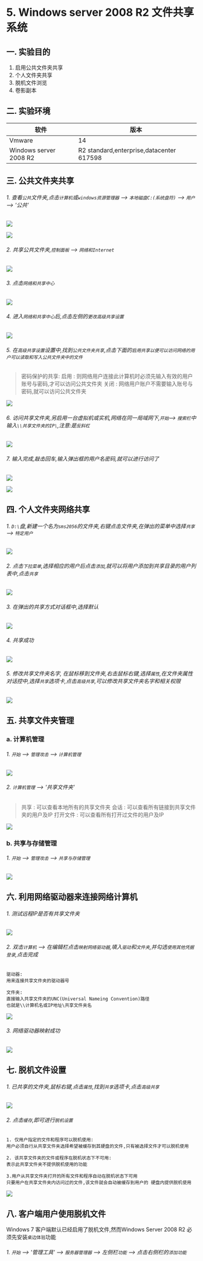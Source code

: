 # 5. Windows server 2008 R2 文件共享系统

## 一. 实验目的
1. 启用公共文件夹共享
2. 个人文件夹共享
3. 脱机文件浏览
4. 卷影副本

## 二. 实验环境

|软件|版本|
|----|----|
|Vmware| 14 |
|Windows server 2008 R2|R2 standard,enterprise,datacenter 617598|

## 三. 公共文件夹共享

###### 1. 查看`公共`文件夹,点击`计算机`或`windows资源管理器` --> `本地磁盘C:(系统盘符)` --> `用户` --> '公共'

![](/windows/win2008R2/base/image/r2share-1.png)

![](/windows/win2008R2/base/image/r2share-2.png)

###### 2. 共享公共文件夹,`控制面板` --> `网络和Internet`

![](/windows/win2008R2/base/image/r2share-3.png)

###### 3. 点击`网络和共享中心`

![](/windows/win2008R2/base/image/r2share-4.png)

###### 4. 进入`网络和共享中心`后,点击左侧的`更改高级共享设置`

![](/windows/win2008R2/base/image/r2share-5.png)

###### 5. 在`高级共享设置`设置中,找到`公共文件夹共享`,点击下面的`启用共享以便可以访问网络的用户可以读取和写入公共文件夹中的文件`

> 密码保护的共享:
> 启用 : 则网络用户连接此计算机时必须先输入有效的用户账号与密码,才可以访问公共文件夹
> 关闭 : 网络用户账户不需要输入账号与密码,就可以访问公共文件夹

![](/windows/win2008R2/base/image/r2share-6.png)

###### 6. 访问共享文件夹,另启用一台虚拟机或实机,网络在同一局域网下,`开始`--> `搜索栏`中输入`\\共享文件夹的IP\`,注意:是`反斜杠`

![](/windows/win2008R2/base/image/r2share-7.png)

###### 7. 输入完成,敲击回车,输入弹出框的用户名密码,就可以进行访问了

![](/windows/win2008R2/base/image/r2share-8.png)

![](/windows/win2008R2/base/image/r2share-9.png)

## 四. 个人文件夹网络共享

###### 1. `D:\`盘,新建一个名为`sms2056`的文件夹,右键点击文件夹,在弹出的菜单中选择`共享` --> `特定用户`

![](/windows/win2008R2/base/image/r2share-10.png)

###### 2. 点击`下拉菜单`,选择相应的用户后点击`添加`,就可以将用户添加到共享目录的用户列表中,点击`共享`

![](/windows/win2008R2/base/image/r2share-11.png)

###### 3. 在弹出的共享方式对话框中,选择默认

![](/windows/win2008R2/base/image/r2share-12.png)

###### 4. 共享成功

![](/windows/win2008R2/base/image/r2share-13.png)

###### 5. 修改共享文件夹名字, 在鼠标移到文件夹,右击鼠标右键,选择`属性`,在文件夹属性对话控中,选择`共享`选项卡,点击`高级共享`,可以修改共享文件夹名字和相关权限

![](/windows/win2008R2/base/image/r2share-14.png)

## 五. 共享文件夹管理

### a. 计算机管理

###### 1. `开始` --> `管理攻击` --> `计算机管理`

![](/windows/win2008R2/base/image/r2share-15.png)

###### 2. `计算机管理` --> '共享文件夹'

> 共享 : 可以查看本地所有的共享文件夹
> 会话 : 可以查看所有链接到共享文件夹的用户及IP
> 打开文件 : 可以查看所有打开过文件的用户及IP

![](/windows/win2008R2/base/image/r2share-16.png)

### b. 共享与存储管理

###### 1. `开始` --> `管理攻击` --> `共享与存储管理`

![](/windows/win2008R2/base/image/r2share-17.png)

## 六. 利用网络驱动器来连接网络计算机

###### 1. 测试远程IP是否有共享文件夹

![](/windows/win2008R2/base/image/r2share-18.png)

###### 2. 双击`计算机` --> 在编辑栏点击`映射网络驱动器`,填入`驱动`和`文件夹`,并勾选`使用其他凭据登录`,点击完成

```
驱动器:
用来连接共享文件夹的驱动器号
```

```
文件夹:
直接输入共享文件夹的UNC(Universal Nameing Convention)路径
也就是\\计算机名或IP地址\共享文件夹名
```
![](/windows/win2008R2/base/image/r2share-19.png)

###### 3. 网络驱动器映射成功

![](/windows/win2008R2/base/image/r2share-20.png)

## 七. 脱机文件设置

###### 1. 已共享的文件夹,鼠标右键,点击`属性`,找到`共享`选项卡,点击`高级共享`

![](/windows/win2008R2/base/image/r2share-21.png)

###### 2. 点击`缓存`,即可进行`脱机设置`

```
1. 仅用户指定的文件和程序可以脱机使用:
用户必须自行从共享文件夹选择希望被缓存到其硬盘的文件,只有被选择文件才可以脱机使用

2. 该共享文件夹的文件或程序在脱机状态下不可用:
表示此共享文件夹不提供脱机使用的功能

3.用户从共享文件夹打开的所有文件和程序自动在脱机状态下可用
只要用户在共享文件夹内访问过的文件,该文件就会自动被缓存到用户的 硬盘内提供脱机使用
```

![](/windows/win2008R2/base/image/r2share-22.png)

## 八. 客户端用户使用脱机文件

Windows 7 客户端默认已经启用了脱机文件,然而Windows Server 2008 R2 必须先安装`桌边体验`功能

###### 1. `开始` --> '管理工具' --> `服务器管理器` --> 左侧栏`功能` --> 点击右侧栏的`添加功能`

















